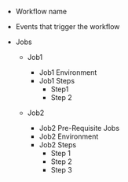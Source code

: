 * Workflow name

* Events that trigger the workflow

* Jobs
  * Job1
    * Job1 Environment
    * Job1 Steps
        * Step1
        * Step 2


  * Job2
    * Job2 Pre-Requisite Jobs
    * Job2 Environment
    * Job2 Steps
        * Step 1
        * Step 2
        * Step 3